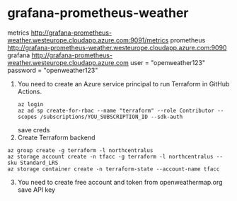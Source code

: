 # grafana-prometheus-weather
metrics http://grafana-prometheus-weather.westeurope.cloudapp.azure.com:9091/metrics
prometheus http://grafana-prometheus-weather.westeurope.cloudapp.azure.com:9090
grafana http://grafana-prometheus-weather.westeurope.cloudapp.azure.com
  user = "openweather123"
  password = "openweather123"

1. You need to create an Azure service principal to run Terraform in GitHub Actions.
    ```
    az login
    az ad sp create-for-rbac --name "terraform" --role Contributor --scopes /subscriptions/YOU_SUBSCRIPTION_ID --sdk-auth
    ```
    save creds
2. Create Terraform backend
  ```
  az group create -g terraform -l northcentralus
  az storage account create -n tfacc -g terraform -l northcentralus --sku Standard_LRS
  az storage container create -n terraform-state --account-name tfacc
  ```
3. You need to create free account and token from openweathermap.org
    save API key
